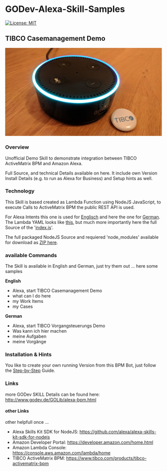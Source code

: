 # GODev-Alexa-Skill-Samples

[![License: MIT](https://img.shields.io/badge/License-MIT-yellow.svg)](https://opensource.org/licenses/MIT)

## TIBCO Casemanagement Demo

![Alexa TIBCO](images/Alexa-TIBCO.jpg?raw=true "TIBCO BPM Bot on Amazon Alexa")

### Overview
Unofficial Demo Skill to demonstrate integration between TIBCO ActiveMatrix BPM and Amazon Alexa.

Full Source, and technical Details available on here.
It include own Version Install Details (e.g. to run as Alexa for Business) and Setup hints as well.

### Technology
This Skill is based created as Lambda Function using NodeJS JavaScript, to execute Calls to ActiveMatrix BPM the public REST API is used.

For Alexa Intents this one is used for [Englisch](bpmbot/Intents/intents_en.json) and here the one for [German](bpmbot/Intents/intents_de.json).
The Lambda YAML looks like [this](bpmbot/bpmbot.yaml), but much more importantly here the full Source of the '[index.js](bpmbot/index.js)'.

The full packaged NodeJS Source and requiered 'node_modules' available for download as [ZIP here](bpmbot/zip/bpmbot.zip).

### available Commands
The Skill is available in English and German, just try them out ... here some samples

<b>English</b>
- Alexa, start TIBCO Casemanagement Demo
- what can I do here
- my Work Items
- my Cases

<b>German</b>
- Alexa, start TIBCO Vorgangsteuerungs Demo
- Was kann ich hier machen
- meine Aufgaben
- meine Vorgänge

### Installation & Hints
You like to create your own running Version from this BPM Bot, just follow the [Step-by-Step](bpmbot/docs/install-guide.md) Guide.

### Links
more GODev SKILL Details can be found here: http://www.godev.de/GOLib/alexa-bpm.html

#### other Links
other helpfull once ...
- Alexa Skills Kit SDK for NodeJS: https://github.com/alexa/alexa-skills-kit-sdk-for-nodejs
- Amazon Developer Portal: https://developer.amazon.com/home.html
- Amazon Lambda Console: https://console.aws.amazon.com/lambda/home
- TIBCO ActiveMatrix BPM: https://www.tibco.com/products/tibco-activematrix-bpm 
